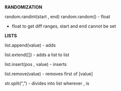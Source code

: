 **RANDOMIZATION**

random.randint(start , end)
random.random() - float 
* float to get diff ranges, start and end cannot be set


**LISTS**

list.append(value) - adds

list.extend([]) - adds a list to list

list.insert(pos , value) - inserts

list.remove(value) - removes first of [value]

str.split(",") - divides into list wherever , is

